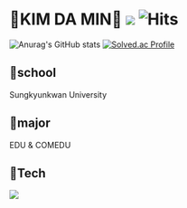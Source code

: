 # 🐰KIM DA MIN🐰 <img src="https://img.shields.io/badge/goat0129@naver.com-EA4335?style=flat-square&logo=Gmail&logoColor=white"/> ![Hits](https://hits.seeyoufarm.com/api/count/incr/badge.svg?url=https%3A%2F%2Fgithub.com%2Fmeokku&count_bg=%23C596D7&title_bg=%239C57B6&icon=&icon_color=%23FFC4C4&title=hits&edge_flat=true) 
![Anurag's GitHub stats](https://github-readme-stats.vercel.app/api?username=meokku&theme=material-palenight&show_icons=true) [![Solved.ac Profile](http://mazassumnida.wtf/api/v2/generate_badge?boj=goat0129)](https://solved.ac/goat0129/)
## 🏫school 
Sungkyunkwan University
## 📖major
EDU & COMEDU
## 🔧Tech
<img src="https://img.shields.io/badge/Python-3776AB?style=flat-square&logo=Python&logoColor=white"/>
